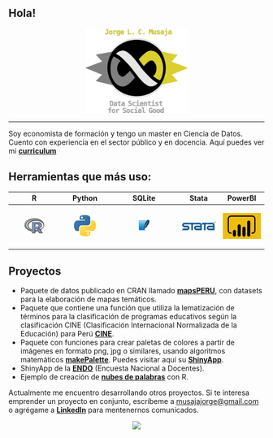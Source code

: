 
## Hola!

<p align="center">
    <img src="logos/item_infinito.png" width="40%">
</p>

---

Soy economista de formación y tengo un master en Ciencia de Datos. Cuento con experiencia en el sector público y en docencia. Aquí puedes ver mi **[curriculum](https://github.com/musajajorge/CV/raw/master/Curriculum.pdf)**


## Herramientas que más uso:  

|R|Python|SQLite|Stata|PowerBI|
|------------|------------|------------|------------|------------|
|<p align="center"><img src="logos/r_logo.png" width="45%"/></p>|<p align="center"><img src="logos/python_logo.png" width="50%"/></p>|<p align="center"><img src="logos/sqlite_logo.png" width="20%"/></p>|<p align="center"><img src="logos/stata_logo.png" width="250%"/></p>|<p align="center"><img src="logos/powerBI_logo.png" width="100%"/></p>|


## Proyectos

+ Paquete de datos publicado en CRAN llamado **[mapsPERU](https://github.com/musajajorge/mapsPERU/)**, con datasets para la elaboración de mapas temáticos.      
+ Paquete que contiene una función que utiliza la lematización de términos para la clasificación de programas educativos según la clasificación CINE (Clasificación Internacional Normalizada de la Educación) para Perú **[CINE](https://github.com/musajajorge/CINE/)**.    
+ Paquete con funciones para crear paletas de colores a partir de imágenes en formato png, jpg o similares, usando algoritmos matemáticos **[makePalette](https://github.com/musajajorge/makePalette/)**. Puedes visitar aquí su **[ShinyApp](https://jorge-musaja.shinyapps.io/makePalette/)**.    
+ ShinyApp de la **[ENDO](https://jorge-musaja.shinyapps.io/endo/)** (Encuesta Nacional a Docentes).  
+ Ejemplo de creación de **[nubes de palabras](https://rpubs.com/jorgemusaja/NubePalabras2/)** con R.  

Actualmente me encuentro desarrollando otros proyectos. Si te interesa emprender un proyecto en conjunto, escríbeme a [musajajorge@gmail.com](mailto:musajajorge@gmail.com) o agrégame a **[LinkedIn](https://www.linkedin.com/in/musajajorge/)** para mentenernos comunicados. 

<p align='center'>
  <a href="https://www.linkedin.com/in/musajajorge/">
   <img src="https://img.shields.io/badge/LinkedIn-0077B5?style=for-the-badge&logo=linkedin&logoColor=white">
  </a>   
</p>
